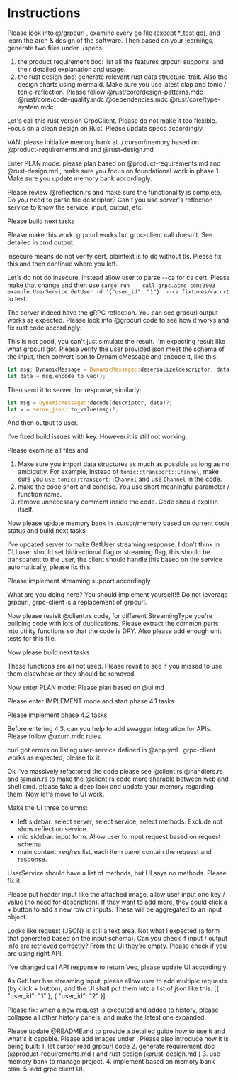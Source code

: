 # Instructions

Please look into @/grpcurl , examine every go file (except *_test.go), and learn the arch & design of the software. Then based on your learnings, generate two files under ./specs:

1. the product requirement doc: list all the features grpcurl supports, and their detailed explanation and usage.
2. the rust design doc: generate relevant rust data structure, trait. Also the design charts using mermaid. Make sure you use latest clap and tonic / tonic-reflection. Please follow @rust/core/design-patterns.mdc @rust/core/code-quality.mdc @dependencies.mdc @rust/core/type-system.mdc

Let's call this rust version GrpcClient. Please do not make it too flexible. Focus on a clean design on Rust. Please update specs accordingly.

VAN: please initialize memory bank at ./.cursor/memory based on @product-requirements.md and @rust-design.md

Enter PLAN mode: please plan based on @product-requirements.md and @rust-design.md , make sure you focus on foundational work in phase 1. Make sure you update memory bank accordingly.

Please review @reflection.rs and make sure the functionality is complete. Do you need to parse file descriptor? Can't you use server's reflection service to know the service, input, output, etc.

Please build next tasks

Please make this work. grpcurl works but grpc-client call doesn't. See detailed in cmd output.

insecure means do not verify cert, plaintext is to do without tls. Please fix this and then continue where you left.

Let's do not do insecure, instead allow user to parse --ca for ca cert. Please make that change and then use `cargo run -- call grpc.acme.com:3003 example.UserService.GetUser -d '{"user_id": "1"}' --ca fixtures/ca.crt` to test.

The server indeed have the gRPC reflection. You can see grpcurl output works as expected. Please look into @grpcurl code to see how it works and fix rust code accordingly.

This is not good, you can't just simulate the result. I'm expecting result like what grpcurl got. Please verify the user provided json meet the schema of the input, then convert json to DynamicMessage and encode it, like this:

```rust
let msg: DynamicMessage = DynamicMessage::deserialize(descriptor, data)?;
let data = msg.encode_to_vec();
```

Then send it to server, for response, similarly:

```rust
let msg = DynamicMessage::decode(descriptor, data)?;
let v = serde_json::to_value(msg)?;
```

And then output to user.

I've fixed build issues with key. However it is still not working.

Please examine all files and:

1. Make sure you import data structures as much as possible as long as no ambiguity. For example, instead of `tonic::transport::Channel`, make sure you `use tonic::transport::Channel` and use `Channel` in the code.
2. make the code short and concise. You use short meaningful parameter / function name.
3. remove unnecessary comment inside the code. Code should explain itself.

Now please update memory bank in .cursor/memory based on current code status and build next tasks

I've updated server to make GetUser streaming response. I don't think in CLI user should set bidirectional flag or streaming flag, this should be transparent to the user, the client should handle this based on the service automatically, please fix this.

Please implement streaming support accordingly

What are you doing here? You should implement yourself!!! Do not leverage grpcurl, grpc-client is a replacement of grpcurl.

Now please revisit @client.rs code, for different StreamingType you're building code with lots of duplications. Please extract the common parts into utility functions so that the code is DRY. Also please add enough unit tests for this file.

Now please build next tasks

These functions are all not used. Please revsit to see if you missed to use them elsewhere or they should be removed.

Now enter PLAN mode: Please plan based on @ui.md

Please enter IMPLEMENT mode and start phase 4.1 tasks

Please implement phase 4.2 tasks

Before entering 4.3, can you help to add swagger integration for APIs. Please follow @axum.mdc rules.

curl got errors on listing user-service defined in @app.yml . grpc-client works as expected, please fix it.

Ok I've massively refactored the code please see @client.rs @handlers.rs and @main.rs to make the @client.rs code more sharable between web and shell cmd. please take a deep look and update your memory regarding them. Now let's move to UI work.

Make the UI three columns:

- left sidebar: select server, select service, select methods. Exclude not show reflection service.
- mid sidebar: input form. Allow user to input request based on request schema
- main content: req/res list, each item panel contain the request and response.

UserService should have a list of methods, but UI says no methods. Please fix it.

Please put header input like the attached image. allow user input one key / value (no need for description). If they want to add more, they could click a + button to add a new row of inputs. These will be aggregated to an input object.

Looks like request (JSON) is still a text area. Not what I expected (a form that generated based on the input schema). Can you check if input / output info are retrieved correctly? From the UI they're empty. Please check if you are using right API.

I've changed call API response to return Vec<Value>, please update UI accordingly.

As GetUser has streaming input, please allow user to add multiple requests (by click + button), and the UI shall put them into a list of json like this:
[{
  "user_id": "1"
}, {
  "user_id": "2"
}]

Please fix: when a new request is executed and added to history, please collapse all other history panels, and make the latest one expanded.

Please update @README.md to provide a detailed guide how to use it and what's it capable. Please add images under . Please also introduce how it is being built: 1. let cursor read grpcurl code 2. generate requirement doc (@product-requirements.md ) and rust design (@rust-design.md ) 3. use memory bank to manage project. 4. implement based on memory bank plan. 5. add grpc client UI.
